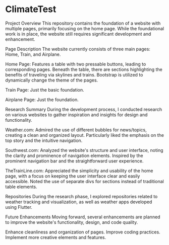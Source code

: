 # ClimateTest
Project Overview
This repository contains the foundation of a website with multiple pages, primarily focusing on the home page. While the foundational work is in place, the website still requires significant development and enhancement.

Page Description
The website currently consists of three main pages: Home, Train, and Airplane.

Home Page: Features a table with two pressable buttons, leading to corresponding pages. Beneath the table, there are sections highlighting the benefits of traveling via skylines and trains. Bootstrap is utilized to dynamically change the theme of the pages.

Train Page: Just the basic foundation.

Airplane Page: Just the foundation.

Research Summary
During the development process, I conducted research on various websites to gather inspiration and insights for design and functionality.

Weather.com: Admired the use of different bubbles for news/topics, creating a clean and organized layout. Particularly liked the emphasis on the top story and the intuitive navigation.

Southwest.com: Analyzed the website's structure and user interface, noting the clarity and prominence of navigation elements. Inspired by the prominent navigation bar and the straightforward user experience.

TheTrainLine.com: Appreciated the simplicity and usability of the home page, with a focus on keeping the user interface clear and easily accessible. Noted the use of separate divs for sections instead of traditional table elements.

Repositories
During the research phase, I explored repositories related to weather tracking and visualization, as well as weather apps developed using Flutter.

Future Enhancements
Moving forward, several enhancements are planned to improve the website's functionality, design, and code quality.

Enhance cleanliness and organization of pages.
Improve coding practices.
Implement more creative elements and features.

